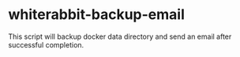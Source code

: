 # whiterabbit-backup-email
This script will backup docker data directory and send an email after successful completion.
